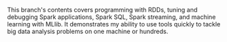 This branch's contents covers programming with RDDs, tuning and debugging Spark applications, Spark SQL, Spark streaming, and machine learning with MLlib. It demonstrates my ability to use tools quickly to tackle big data analysis problems on one machine or hundreds. 
